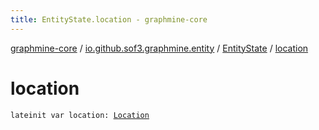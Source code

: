 ```yaml
---
title: EntityState.location - graphmine-core
---
```


[graphmine-core](../../index.html) / [io.github.sof3.graphmine.entity](../index.html) / [EntityState](index.html) / [location](./location.html)

# location

`lateinit var location: `[`Location`](../../io.github.sof3.graphmine.world/-location/index.html)
